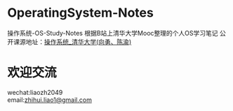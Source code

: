 # OperatingSystem-Notes
操作系统-OS-Study-Notes
根据B站上清华大学Mooc整理的个人OS学习笔记
公开课源地址：[操作系统_清华大学(向勇、陈渝)](https://www.bilibili.com/video/BV1js411b7vg?p=1)

# 欢迎交流
wechat:liaozh2049   
email:zhihui.liao1@gmail.com
